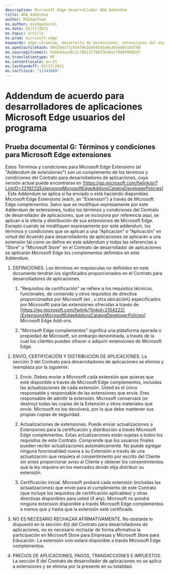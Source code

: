 ```yaml
---
description: Microsoft Edge desarrollador ADA Addendum
title: ADA Addendum
author: MSEdgeTeam
ms.author: msedgedevrel
ms.date: 02/17/2021
ms.topic: article
ms.prod: microsoft-edge
keywords: edge-chromium, desarrollo de extensiones, extensiones del explorador, complementos, centro de partners, desarrollador
ms.openlocfilehash: 89d29d3772934f9e1b4545d2a9e383ed6510df40
ms.sourcegitcommit: 916b4daa26c2c78611f7d837bd6ecf009f0082df
ms.translationtype: MT
ms.contentlocale: es-ES
ms.lasthandoff: 02/17/2021
ms.locfileid: "11343090"
---
```

# Addendum de acuerdo para desarrolladores de aplicaciones Microsoft Edge usuarios del programa  

##  <a name="exhibit-g:-terms-and-conditions-for-microsoft-edge-extensions"></a>Prueba documental G: Términos y condiciones para Microsoft Edge extensiones  

Estos Términos y condiciones para Microsoft Edge Extensions \(el "Addendum de extensiones"\) son un complemento de los términos y condiciones del Contrato para desarrolladores de aplicaciones, cuya versión actual puede encontrarse en [https://go.microsoft.com/fwlink/p/?LinkID=221922][ExtensionsMicrosoftEdgeAddonsCatalogDeveloperPolicies] .  Este Addendum se aplica si ha enviado o está haciendo disponibles Microsoft Edge Extensions \(each, an "Extension"\) a través de Microsoft Edge complementos.  Salvo que se modifique expresamente por este Addendum de extensiones, todos los términos y condiciones del Contrato de desarrollador de aplicaciones, que se incorpora por referencia aquí, se aplican a la oferta y distribución de sus extensiones de Microsoft Edge.  Excepto cuando se modifiquen expresamente por este addendum, los términos y condiciones que se aplican a una "Aplicación" o "Aplicación" en virtud del Acuerdo para desarrolladores de aplicaciones se aplicarán a una extensión tal como se define en este addendum y todas las referencias a "Store" o "Microsoft Store" en el Contrato de desarrollador de aplicaciones se aplicarán Microsoft Edge los complementos definidos en este Addendum.  

1.  DEFINICIONES.  Los términos en mayúsculas no definidos en este documento tendrán los significados proporcionados en el Contrato para desarrolladores de aplicaciones.  

    1.  "Requisitos de certificación" se refiere a los requisitos técnicos, funcionales, de contenido y otros requisitos de directiva proporcionados por Microsoft \(en , u otra ubicación\\) especificados por Microsoft\) para las extensiones ofrecidas a través de [https://go.microsoft.com/fwlink/?linkid=2104222][ExtensionsMicrosoftEdgeAddonsCatalogDeveloperPolicies] Microsoft Edge Add-ons.  

    1.  "Microsoft Edge complementos" significa una plataforma operada o propiedad de Microsoft, sin embargo denominada, a través de la cual los clientes pueden ofrecer o adquirir extensiones de Microsoft Edge.

1.  ENVÍO, CERTIFICACIÓN Y DISTRIBUCIÓN DE APLICACIONES.  La sección 3 del Contrato para desarrolladores de aplicaciones se elimina y reemplaza por la siguiente:  

    1.  Envío.  Debes enviar a Microsoft cada extensión que quieras que esté disponible a través de Microsoft Edge complementos, incluidas las actualizaciones de cada extensión.  Usted es el único responsable y responsable de las extensiones que envíe.  Eres responsable de admitir la extensión.  Microsoft conservará \(or destroy\) todas las copias de la Extensión y otros materiales que envíe.  Microsoft no los devolverá, por lo que debe mantener sus propias copias de seguridad.  

    1.  Actualizaciones de extensiones.  Puede enviar actualizaciones a Extensiones para la certificación y distribución a través Microsoft Edge complementos.  Estas actualizaciones están sujetas a todos los requisitos de este Contrato.  Comprende que los usuarios finales pueden recibir actualizaciones automáticamente.  No puede agregar ninguna funcionalidad nueva a su Extensión a través de una actualización que requiera el consentimiento por escrito del Cliente sin antes proporcionar aviso al Cliente y obtener los consentimientos que la ley requiera en los mercados donde elija distribuir su extensión.  

    1.  Certificación inicial.  Microsoft probará cada extensión \(incluidas las actualizaciones\) que envíe para el cumplimiento de este Contrato \(que incluye los requisitos de certificación aplicables\) y otras directivas disponibles para usted \(if any\).  Microsoft no pondrá ninguna extensión disponible a través Microsoft Edge complementos a menos que y hasta que la extensión esté certificada.  

1.  NO ES NECESARIO RECHAZAR AFIRMATIVAMENTE.  No obstante lo dispuesto en la sección 4\(i\) del Contrato para desarrolladores de aplicaciones, no es necesario rechazar de forma afirmativa la participación en Microsoft Store para Empresas y Microsoft Store para Educación.  La extensión solo estará disponible a través Microsoft Edge complementos.  

1.  PRECIOS DE APLICACIONES, PAGOS, TRANSACCIONES E IMPUESTOS.  La sección 6 del Contrato de desarrollador de aplicaciones no se aplica a extensiones y se elimina por la presente en su totalidad.  

<!-- links -->  

[ExtensionsMicrosoftEdgeAddonsCatalogDeveloperPolicies]: ./developer-policies.md "Microsoft Edge Directivas de desarrollador del almacén de complementos | Microsoft Docs"  
